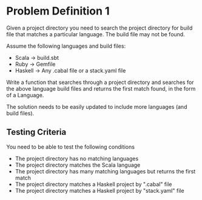 # Problem Definition 1

Given a project directory you need to search the project directory for build file that matches a particular language. The build file may not be found.

Assume the following languages and build files:
  - Scala   -> build.sbt
  - Ruby    -> Gemfile
  - Haskell -> Any .cabal file or a stack.yaml file

Write a function that searches through a project directory and searches for the above language build files and returns the first match found, in the form of a Language.

The solution needs to be easily updated to include more languages (and build files).

## Testing Criteria

You need to be able to test the following conditions

- The project directory has no matching languages
- The project directory matches the Scala language
- The project directory has many matching languages but returns the first match
- The project directory matches a Haskell project by ".cabal" file
- The project directory matches a Haskell project by "stack.yaml" file
